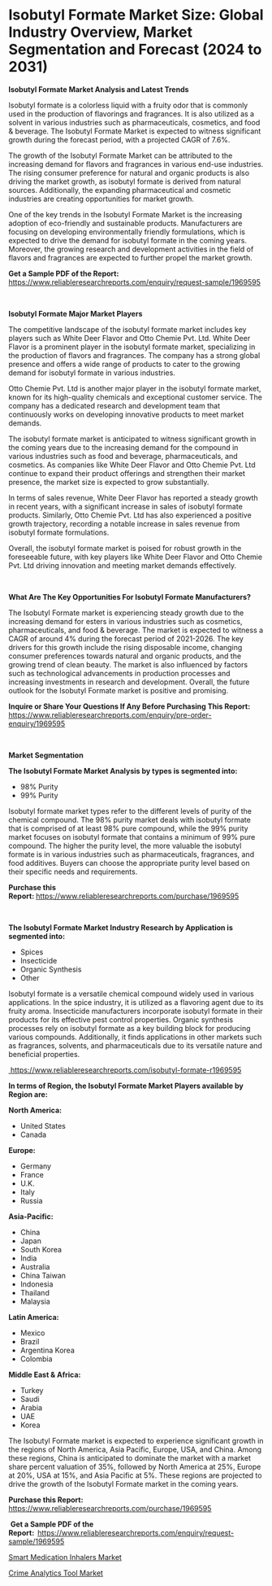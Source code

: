 <p><h1>Isobutyl Formate Market Size: Global Industry Overview, Market Segmentation and Forecast (2024 to 2031)</h1></p><p><strong>Isobutyl Formate Market Analysis and Latest Trends</strong></p>
<p><p>Isobutyl formate is a colorless liquid with a fruity odor that is commonly used in the production of flavorings and fragrances. It is also utilized as a solvent in various industries such as pharmaceuticals, cosmetics, and food & beverage. The Isobutyl Formate Market is expected to witness significant growth during the forecast period, with a projected CAGR of 7.6%.</p><p>The growth of the Isobutyl Formate Market can be attributed to the increasing demand for flavors and fragrances in various end-use industries. The rising consumer preference for natural and organic products is also driving the market growth, as isobutyl formate is derived from natural sources. Additionally, the expanding pharmaceutical and cosmetic industries are creating opportunities for market growth.</p><p>One of the key trends in the Isobutyl Formate Market is the increasing adoption of eco-friendly and sustainable products. Manufacturers are focusing on developing environmentally friendly formulations, which is expected to drive the demand for isobutyl formate in the coming years. Moreover, the growing research and development activities in the field of flavors and fragrances are expected to further propel the market growth.</p></p>
<p><strong>Get a Sample PDF of the Report:&nbsp;</strong> <a href="https://www.reliableresearchreports.com/enquiry/request-sample/1969595">https://www.reliableresearchreports.com/enquiry/request-sample/1969595</a></p>
<p>&nbsp;</p>
<p><strong>Isobutyl Formate Major Market Players</strong></p>
<p><p>The competitive landscape of the isobutyl formate market includes key players such as White Deer Flavor and Otto Chemie Pvt. Ltd. White Deer Flavor is a prominent player in the isobutyl formate market, specializing in the production of flavors and fragrances. The company has a strong global presence and offers a wide range of products to cater to the growing demand for isobutyl formate in various industries.</p><p>Otto Chemie Pvt. Ltd is another major player in the isobutyl formate market, known for its high-quality chemicals and exceptional customer service. The company has a dedicated research and development team that continuously works on developing innovative products to meet market demands.</p><p>The isobutyl formate market is anticipated to witness significant growth in the coming years due to the increasing demand for the compound in various industries such as food and beverage, pharmaceuticals, and cosmetics. As companies like White Deer Flavor and Otto Chemie Pvt. Ltd continue to expand their product offerings and strengthen their market presence, the market size is expected to grow substantially.</p><p>In terms of sales revenue, White Deer Flavor has reported a steady growth in recent years, with a significant increase in sales of isobutyl formate products. Similarly, Otto Chemie Pvt. Ltd has also experienced a positive growth trajectory, recording a notable increase in sales revenue from isobutyl formate formulations.</p><p>Overall, the isobutyl formate market is poised for robust growth in the foreseeable future, with key players like White Deer Flavor and Otto Chemie Pvt. Ltd driving innovation and meeting market demands effectively.</p></p>
<p>&nbsp;</p>
<p><strong>What Are The Key Opportunities For Isobutyl Formate Manufacturers?</strong></p>
<p><p>The Isobutyl Formate market is experiencing steady growth due to the increasing demand for esters in various industries such as cosmetics, pharmaceuticals, and food & beverage. The market is expected to witness a CAGR of around 4% during the forecast period of 2021-2026. The key drivers for this growth include the rising disposable income, changing consumer preferences towards natural and organic products, and the growing trend of clean beauty. The market is also influenced by factors such as technological advancements in production processes and increasing investments in research and development. Overall, the future outlook for the Isobutyl Formate market is positive and promising.</p></p>
<p><strong>Inquire or Share Your Questions If Any Before Purchasing This Report:</strong> <a href="https://www.reliableresearchreports.com/enquiry/pre-order-enquiry/1969595">https://www.reliableresearchreports.com/enquiry/pre-order-enquiry/1969595</a></p>
<p>&nbsp;</p>
<p><strong>Market Segmentation</strong></p>
<p><strong>The Isobutyl Formate Market Analysis by types is segmented into:</strong></p>
<p><ul><li>98% Purity</li><li>99% Purity</li></ul></p>
<p><p>Isobutyl formate market types refer to the different levels of purity of the chemical compound. The 98% purity market deals with isobutyl formate that is comprised of at least 98% pure compound, while the 99% purity market focuses on isobutyl formate that contains a minimum of 99% pure compound. The higher the purity level, the more valuable the isobutyl formate is in various industries such as pharmaceuticals, fragrances, and food additives. Buyers can choose the appropriate purity level based on their specific needs and requirements.</p></p>
<p><strong>Purchase this Report:&nbsp;</strong><a href="https://www.reliableresearchreports.com/purchase/1969595">https://www.reliableresearchreports.com/purchase/1969595</a></p>
<p>&nbsp;</p>
<p><strong>The Isobutyl Formate Market Industry Research by Application is segmented into:</strong></p>
<p><ul><li>Spices</li><li>Insecticide</li><li>Organic Synthesis</li><li>Other</li></ul></p>
<p><p>Isobutyl formate is a versatile chemical compound widely used in various applications. In the spice industry, it is utilized as a flavoring agent due to its fruity aroma. Insecticide manufacturers incorporate isobutyl formate in their products for its effective pest control properties. Organic synthesis processes rely on isobutyl formate as a key building block for producing various compounds. Additionally, it finds applications in other markets such as fragrances, solvents, and pharmaceuticals due to its versatile nature and beneficial properties.</p></p>
<p><a href="https://www.reliableresearchreports.com/isobutyl-formate-r1969595">&nbsp;https://www.reliableresearchreports.com/isobutyl-formate-r1969595</a></p>
<p><strong>In terms of Region, the Isobutyl Formate Market Players available by Region are:</strong></p>
<p>
    <p> <strong> North America: </strong>
        <ul>
            <li>United States</li>
            <li>Canada</li>
        </ul>
        </p> 
    <p> <strong> Europe: </strong>
        <ul>
            <li>Germany</li>
            <li>France</li>
            <li>U.K.</li>
            <li>Italy</li>
            <li>Russia</li>
        </ul>
        </p> 
    <p> <strong> Asia-Pacific: </strong>
        <ul>
            <li>China</li>
            <li>Japan</li>
            <li>South Korea</li>
            <li>India</li>
            <li>Australia</li>
            <li>China Taiwan</li>
            <li>Indonesia</li>
            <li>Thailand</li>
            <li>Malaysia</li>
        </ul>
        </p> 
    <p> <strong> Latin America: </strong>
        <ul>
            <li>Mexico</li>
            <li>Brazil</li>
            <li>Argentina Korea</li>
            <li>Colombia</li>
        </ul>
        </p> 
    <p> <strong> Middle East & Africa: </strong>
        <ul>
            <li>Turkey</li>
            <li>Saudi</li>
            <li>Arabia</li>
            <li>UAE</li>
            <li>Korea</li>
        </ul>
    </p>
    </p>
<p><p>The Isobutyl Formate market is expected to experience significant growth in the regions of North America, Asia Pacific, Europe, USA, and China. Among these regions, China is anticipated to dominate the market with a market share percent valuation of 35%, followed by North America at 25%, Europe at 20%, USA at 15%, and Asia Pacific at 5%. These regions are projected to drive the growth of the Isobutyl Formate market in the coming years.</p></p>
<p><strong>Purchase this Report: </strong><a href="https://www.reliableresearchreports.com/purchase/1969595">https://www.reliableresearchreports.com/purchase/1969595</a></p>
<p>&nbsp;<strong>Get a Sample PDF of the Report:&nbsp;&nbsp;</strong><a href="https://www.reliableresearchreports.com/enquiry/request-sample/1969595">https://www.reliableresearchreports.com/enquiry/request-sample/1969595</a></p>
<p><strong></strong></p>
<p><p><a href="https://view.publitas.com/reportprime-1/global-smart-medication-inhalers-industry-types-applications-market-players-regional-growth-analysis-and-future-scenarios-2024-2031/">Smart Medication Inhalers Market</a></p><p><a href="https://github.com/HenrietteMills1/Market-Research-Report-List-2/blob/main/crime-analytics-tool-market.md">Crime Analytics Tool Market</a></p></p>